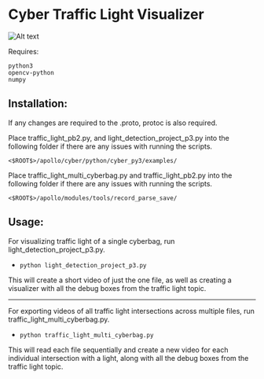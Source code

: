 # Cyber Traffic Light Visualizer

![Alt text](https://github.com/Arkenbrien/cyber_traffic_light_visualizer/blob/main/IMAGES/jiff.gif?raw=true)

Requires:
```
python3
opencv-python
numpy
```

## Installation:

If any changes are required to the .proto, protoc is also required.

Place traffic_light_pb2.py, and light_detection_project_p3.py into the following folder if there are any issues with running the scripts.

```<$ROOT$>/apollo/cyber/python/cyber_py3/examples/```

Place traffic_light_multi_cyberbag.py and traffic_light_pb2.py into the following folder if there are any issues with running the scripts.

```<$ROOT$>/apollo/modules/tools/record_parse_save/```

## Usage:

For visualizing traffic light of a single cyberbag, run light_detection_project_p3.py. 

- ```python light_detection_project_p3.py```

This will create a short video of just the one file, as well as creating a visualizer with all the debug boxes from the traffic light topic. 

---

For exporting videos of all traffic light intersections across multiple files, run traffic_light_multi_cyberbag.py. 

- ```python traffic_light_multi_cyberbag.py```

This will read each file sequentially and create a new video for each individual intersection with a light, along with all the debug boxes from the traffic light topic.

